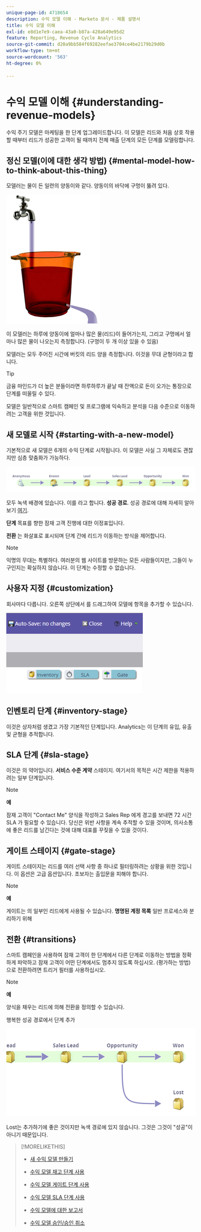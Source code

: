 ```yaml
---
unique-page-id: 4718654
description: 수익 모델 이해 - Marketo 문서 - 제품 설명서
title: 수익 모델 이해
exl-id: e8d1e7e9-caea-43a0-b87a-428a649e95d2
feature: Reporting, Revenue Cycle Analytics
source-git-commit: d20a9bb584f69282eefae3704ce4be2179b29d0b
workflow-type: tm+mt
source-wordcount: '563'
ht-degree: 0%

---
```


# 수익 모델 이해 {#understanding-revenue-models}

수익 주기 모델은 마케팅을 한 단계 업그레이드합니다. 이 모델은 리드와 처음 상호 작용할 때부터 리드가 성공한 고객이 될 때까지 전체 매출 단계의 모든 단계를 모델링합니다.

## 정신 모델(이에 대한 생각 방법) {#mental-model-how-to-think-about-this-thing}

모델러는 물이 든 일련의 양동이와 같다. 양동이의 바닥에 구멍이 뚫려 있다.

![](assets/image2015-6-12-10-3a14-3a4.png)

이 모델러는 하루에 양동이에 얼마나 많은 물(리드)이 들어가는지, 그리고 구멍에서 얼마나 많은 물이 나오는지 측정합니다. (구멍이 두 개 이상 있을 수 있음)

모델러는 모두 주어진 시간에 버킷의 리드 양을 측정합니다. 이것을 무대 균형이라고 합니다.

>[!TIP]
>
>금융 마인드가 더 높은 분들이라면 하루하루가 끝날 때 잔액으로 돈이 오가는 통장으로 단계를 떠올릴 수 있다.

모델은 일반적으로 스마트 캠페인 및 프로그램에 익숙하고 분석을 다음 수준으로 이동하려는 고객을 위한 것입니다.

## 새 모델로 시작 {#starting-with-a-new-model}

기본적으로 새 모델은 6개의 수익 단계로 시작됩니다. 이 모델은 사실 그 자체로도 괜찮지만 심층 맞춤화가 가능하다.

![](assets/image2015-6-12-9-3a43-3a11.png)

모두 녹색 배경에 있습니다. 이를 라고 합니다. **성공 경로**. 성공 경로에 대해 자세히 알아보기 [여기](/help/marketo/product-docs/reporting/revenue-cycle-analytics/revenue-cycle-models/understanding-revenue-model-success-path.md).

**단계** 목표를 향한 잠재 고객 진행에 대한 이정표입니다.

**전환** 는 화살표로 표시되며 단계 간에 리드가 이동하는 방식을 제어합니다.

>[!NOTE]
>
>익명의 무대는 특별하다. 여러분의 웹 사이트를 방문하는 모든 사람들이지만, 그들이 누구인지는 확실하지 않습니다. 이 단계는 수정할 수 없습니다.

## 사용자 지정 {#customization}

회사마다 다릅니다. 오른쪽 상단에서 를 드래그하여 모델에 항목을 추가할 수 있습니다.

![](assets/image2015-6-12-9-3a45-3a36.png)

## 인벤토리 단계 {#inventory-stage}

이것은 상자처럼 생겼고 가장 기본적인 단계입니다. Analytics는 이 단계의 유입, 유출 및 균형을 추적합니다.

## SLA 단계 {#sla-stage}

이것은 의 약어입니다. **서비스 수준 계약** 스테이지. 여기서의 목적은 시간 제한을 적용하려는 일부 단계입니다.

>[!NOTE]
>
>**예**
>
>잠재 고객이 &quot;Contact Me&quot; 양식을 작성하고 Sales Rep 에게 경고를 보내면 72 시간 SLA 가 필요할 수 있습니다. 당신은 위반 사항을 계속 추적할 수 있을 것이며, 의사소통에 좋은 리드를 남긴다는 것에 대해 대표를 꾸짖을 수 있을 것이다.

## 게이트 스테이지 {#gate-stage}

게이트 스테이지는 리드를 여러 선택 사항 중 하나로 필터링하려는 상황을 위한 것입니다. 이 옵션은 고급 옵션입니다. 초보자는 출입문을 피해야 합니다.

>[!NOTE]
>
>**예**
>
>게이트는 의 일부인 리드에게 사용될 수 있습니다. **명명된 계정 목록** 일반 프로세스와 분리하기 위해

## 전환 {#transitions}

스마트 캠페인을 사용하여 잠재 고객이 한 단계에서 다른 단계로 이동하는 방법을 정확하게 파악하고 잠재 고객이 어떤 단계에서도 멈추지 않도록 하십시오. (평가하는 방법)으로 전환하려면 트리거 필터를 사용하십시오.

>[!NOTE]
>
>**예**
>
>양식을 채우는 리드에 의해 전환을 정의할 수 있습니다.

행복한 성공 경로에서 단계 추가

![](assets/image2015-6-12-10-3a10-3a26.png)

Lost는 추가하기에 좋은 것이지만 녹색 경로에 있지 않습니다. 그것은 그것이 &quot;성공&quot;이 아니기 때문입니다.

>[!MORELIKETHIS]
>
>* [새 수익 모델 만들기](/help/marketo/product-docs/reporting/revenue-cycle-analytics/revenue-cycle-models/create-a-new-revenue-model.md)
>
>* [수익 모델 재고 단계 사용](/help/marketo/product-docs/reporting/revenue-cycle-analytics/revenue-cycle-models/using-revenue-model-inventory-stages.md)
>
>* [수익 모델 게이트 단계 사용](/help/marketo/product-docs/reporting/revenue-cycle-analytics/revenue-cycle-models/using-revenue-model-gate-stages.md)
>
>* [수익 모델 SLA 단계 사용](/help/marketo/product-docs/reporting/revenue-cycle-analytics/revenue-cycle-models/using-revenue-model-sla-stages.md)
>
>* [수익 모델에 대한 보고서](/help/marketo/product-docs/reporting/revenue-cycle-analytics/revenue-cycle-models/report-on-your-revenue-model.md)
>
>* [수익 모델 승인/승인 취소](/help/marketo/product-docs/reporting/revenue-cycle-analytics/revenue-cycle-models/approve-unapprove-a-revenue-model.md)
